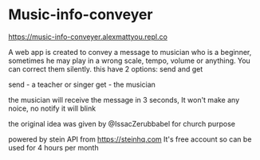 # Music-info-conveyer
https://music-info-conveyer.alexmattyou.repl.co

A web app is created to convey a message to musician who is a beginner, sometimes he may play in a wrong scale, tempo, volume or anything. You can correct them silently.
this have 2 options: send and get

send - a teacher or singer
get - the musician

the musician will receive the message in 3 seconds, It won't make any noice, no notify it will blink

the original idea was given by @IssacZerubbabel for church purpose

powered by stein API from https://steinhq.com
It's free account so can be used for 4 hours per month
